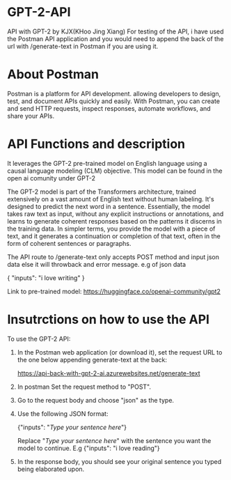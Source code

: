 # GPT-2-API
API with GPT-2 by KJX(KHoo Jing Xiang)
For testing of the API, i have used the Postman API application and you would need to append the back of the url with /generate-text in Postman if you are using it.

# About Postman
Postman is a platform for API development. allowing developers to design, test, and document APIs quickly and easily. With Postman, you can create and send HTTP requests, inspect responses, automate workflows, and share your APIs.

# API Functions and description
It leverages the GPT-2 pre-trained model on English language using a causal language modeling (CLM) objective. This model can be found in the open ai comunity under GPT-2

The GPT-2 model is part of the Transformers architecture, trained extensively on a vast amount of English text without human labeling. It's designed to predict the next word in a sentence. Essentially, the model takes raw text as input, without any explicit instructions or annotations, and learns to generate coherent responses based on the patterns it discerns in the training data. In simpler terms, you provide the model with a piece of text, and it generates a continuation or completion of that text, often in the form of coherent sentences or paragraphs. 

The API route to /generate-text only accepts POST method and input json data else it will throwback and error message. e.g of json data

{
  "inputs": "i love writing"
}

Link to pre-trained model: https://huggingface.co/openai-community/gpt2

# Insutrctions on how to use the API
To use the GPT-2 API:

  1. In the Postman web application (or download it), set the request URL to the one below   appending generate-text at the back:
        
      https://api-back-with-gpt-2-ai.azurewebsites.net/generate-text
        

  2. In postman Set the request method to "POST".

  3. Go to the request body and choose "json" as the type.

  4. Use the following JSON format:
        
     {"inputs": "*Type your sentence here*"}

        Replace "*Type your sentence here*" with the sentence you want the model to continue.
        E.g {"inputs": "i love reading"}

  5. In the response body, you should see your original sentence you typed being elaborated upon.
